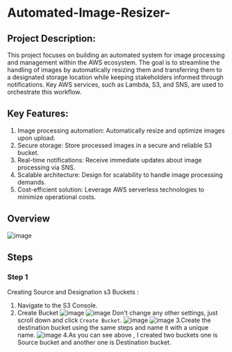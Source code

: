 # Automated-Image-Resizer-
## Project Description:
This project focuses on building an automated system for image processing and management within the AWS ecosystem. The goal is to streamline the handling of images by automatically resizing them and transferring them to a designated storage location while keeping stakeholders informed through notifications. Key AWS services, such as Lambda, S3, and SNS, are used to orchestrate this workflow.
## Key Features:
1. Image processing automation: Automatically resize and optimize images upon upload.
2. Secure storage: Store processed images in a secure and reliable S3 bucket.
3. Real-time notifications: Receive immediate updates about image processing via SNS.
4. Scalable architecture: Design for scalability to handle image processing demands.
5. Cost-efficient solution: Leverage AWS serverless technologies to minimize operational costs.
## Overview
![image](https://github.com/user-attachments/assets/135cb1f9-171a-40bd-9a46-747b5755351a)
## Steps
### Step 1
Creating Source and Designation s3 Buckets :
  1. Navigate to the S3 Console.
  2. Create Bucket
![image](https://github.com/user-attachments/assets/d4286e39-7df1-466a-9ff8-d9c285f8d37e)
![image](https://github.com/user-attachments/assets/b51ce11e-ffc3-4ea7-815a-70f40dd6142c)
Don't change any other settings, just scroll down and click `Create Bucket`.
![image](https://github.com/user-attachments/assets/5b7441f9-ac01-4eeb-bcf9-0455b0010f26)
![image](https://github.com/user-attachments/assets/fb9dbbb9-3939-48d4-8c63-9e8d2bc9e24d)
  3.Create the destination bucket using the same steps and name it with a unique name.
![image](https://github.com/user-attachments/assets/f3566e35-985f-4e0c-8028-b0e97c2368c8)
  4.As you can see above , I created two buckets one is Source bucket and another one is Destination bucket.


